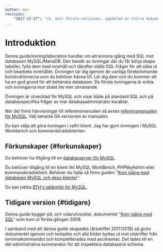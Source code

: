 ```yaml
---
author: mos
revision:
    "2017-12-27": "(A, mos) Första versionen, uppdelad av större dokument."
...
```

Introduktion
==================================

Denna guide/övning/laboration handlar om att komma igång med SQL mot databasen MySQL/MariaDB. Den består av övningar där du får börja skapa tabeller, fylla dem med innehåll och därefter ställa SQL-frågor för att söka ut och bearbeta innehållet. Övningen tar dig igenom de vanliga förekommande konstruktionerna som du behöver känna till. Lär dig dem och du kommer att ha en god grund för att behärska databaser. De första övningarna är enkla och övningarna mot slutet lite mer utmanande.

Övningen är utvecklad för MySQL och visar både på standard SQL och på databasspecifika frågar av mer databasadministrativ karaktär.

När det finns hänvisningar till referensmanualen så avses [referensmanualen för MySQL](http://dev.mysql.com/doc/refman/5.7/en/). Välj senaste GA versionen av manualen.

Du kan välja att göra övningen i valfri klient. Jag har gjort övningen i MySQL Workbench och kommandoradsklienten.



Förkunskaper {#forkunskaper}
----------------------------------

Du behöver ha tillgång till en [databasserver för MySQL](labbmiljo/mysql).

Du behöver tillgång till en klient likt MySQL WorkBench, PHPMyAdmin eller kommandoradsklient. Behöver du hjälp så finns guiden "[Kom igång med databasen MySQL och dess klienter](kunskap/kom-igang-med-databasen-mysql-och-dess-klienter)".

Du kan jobba [BTH's labbmiljö för MySQL](kunskap/bth-s-labbmiljo-for-databasen-mysql).



Tidigare version {#tidigare}
----------------------------------

Denna guide bygger på, och vidarutvecklar, dokumentet "[Kom igång med SQL](uppgift/kom-igang-med-sql)" som kom ut första gången 2008.

I samband med att denna guide skapades (årsskiftet 2017/2018) så gicks dokumentet igenom och testades och alla bilder byttes ut mot utskrifter från terminalkommandot och kompletterades med asciinemas. Det lades till en del administrativa kommandon för att inspektera databasens schema.
